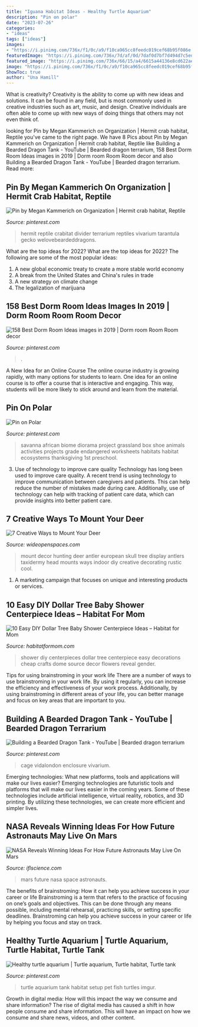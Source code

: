 ```yaml
---
title: "Iguana Habitat Ideas - Healthy Turtle Aquarium"
description: "Pin on polar"
date: "2023-07-26"
categories:
- "ideas"
tags: ["ideas"]
images:
- "https://i.pinimg.com/736x/f1/0c/a9/f10ca965cc8feedc019cef68b95f086e.jpg"
featuredImage: "https://i.pinimg.com/736x/7d/af/0d/7daf0d7bf7d494d7c5ed437b53119b01.jpg"
featured_image: "https://i.pinimg.com/736x/66/15/a4/6615a44136e8cd622aeef44b5a548144.jpg"
image: "https://i.pinimg.com/736x/f1/0c/a9/f10ca965cc8feedc019cef68b95f086e.jpg"
ShowToc: true
author: "Una Hamill"
---
```



What is creativity?
Creativity is the ability to come up with new ideas and solutions. It can be found in any field, but is most commonly used in creative industries such as art, music, and design. Creative individuals are often able to come up with new ways of doing things that others may not even think of.

	

		
looking for Pin by Megan Kammerich on Organization | Hermit crab habitat, Reptile you've came to the right page. We have 8 Pics about Pin by Megan Kammerich on Organization | Hermit crab habitat, Reptile like Building a Bearded Dragon Tank - YouTube | Bearded dragon terrarium, 158 Best Dorm Room Ideas images in 2019 | Dorm room Room Room decor and also Building a Bearded Dragon Tank - YouTube | Bearded dragon terrarium. Read more:
		
    
## Pin By Megan Kammerich On Organization | Hermit Crab Habitat, Reptile

<img loading=lazy src="https://i.pinimg.com/736x/66/15/a4/6615a44136e8cd622aeef44b5a548144.jpg" onerror="this.onerror=null;this.src='https://tse4.mm.bing.net/th?id=OIP.pmxComNCgsteKiH9hCxBeQHaFh&amp;pid=15.1';" alt="Pin by Megan Kammerich on Organization | Hermit crab habitat, Reptile">

_Source: pinterest.com_

>hermit reptile crabitat divider terrarium reptiles vivarium tarantula gecko welovebeardeddragons. 

	

What are the top ideas for 2022?
What are the top ideas for 2022? The following are some of the most popular ideas: 
1. A new global economic treaty to create a more stable world economy 
2. A break from the United States and China's rules in trade 
3. A new strategy on climate change 
4. The legalization of marijuana 

    
## 158 Best Dorm Room Ideas Images In 2019 | Dorm Room Room Room Decor

<img loading=lazy src="https://i.pinimg.com/736x/c5/e9/38/c5e938427989dbf09d23a59a8fcaee84.jpg" onerror="this.onerror=null;this.src='https://tse2.mm.bing.net/th?id=OIP.KFc_llP7o_IIye5RkMKTHwHaJ3&amp;pid=15.1';" alt="158 Best Dorm Room Ideas images in 2019 | Dorm room Room Room decor">

_Source: pinterest.com_

>. 

	

A New Idea for an Online Course
The online course industry is growing rapidly, with many options for students to learn. One idea for an online course is to offer a course that is interactive and engaging. This way, students will be more likely to stick around and learn from the material.

    
## Pin On Polar

<img loading=lazy src="https://i.pinimg.com/736x/7d/af/0d/7daf0d7bf7d494d7c5ed437b53119b01.jpg" onerror="this.onerror=null;this.src='https://tse2.mm.bing.net/th?id=OIP.H3k1NAwJVTAPeQErz2e5YAHaJ3&amp;pid=15.1';" alt="Pin on Polar">

_Source: pinterest.com_

>savanna african biome diorama project grassland box shoe animals activities projects grade endangered worksheets habitats habitat ecosystems thanksgiving 1st preschool. 

	

3) Use of technology to improve care quality
Technology has long been used to improve care quality. A recent trend is using technology to improve communication between caregivers and patients. This can help reduce the number of mistakes made during care. Additionally, use of technology can help with tracking of patient care data, which can provide insights into better patient care.

    
## 7 Creative Ways To Mount Your Deer

<img loading=lazy src="http://cdn0.wideopenspaces.com/wp-content/uploads/2017/04/Mount-1.jpg" onerror="this.onerror=null;this.src='https://tse1.mm.bing.net/th?id=OIP.CscYpWs6oyxdh7NsL85JJAHaNK&amp;pid=15.1';" alt="7 Creative Ways to Mount Your Deer">

_Source: wideopenspaces.com_

>mount decor hunting deer antler european skull tree display antlers taxidermy head mounts ways indoor diy creative decorating rustic cool. 

	

1. A marketing campaign that focuses on unique and interesting products or services.

    
## 10 Easy DIY Dollar Tree Baby Shower Centerpiece Ideas – Habitat For Mom

<img loading=lazy src="https://habitatformom.com/wp-content/uploads/2020/02/8f3a6c2c47b852398f8d176d27d20378-min.jpg" onerror="this.onerror=null;this.src='https://tse1.mm.bing.net/th?id=OIP.ojCpllMOaOUWCq_b-_O-TwAAAA&amp;pid=15.1';" alt="10 Easy DIY Dollar Tree Baby Shower Centerpiece Ideas – Habitat for Mom">

_Source: habitatformom.com_

>shower diy centerpieces dollar tree centerpiece easy decorations cheap crafts dome source decor flowers reveal gender. 

	

Tips for using brainstroming in your work life
There are a number of ways to use brainstroming in your work life. By using it regularly, you can increase the efficiency and effectiveness of your work process. Additionally, by using brainstroming in different areas of your life, you can better manage and focus on key areas that are important to you.

    
## Building A Bearded Dragon Tank - YouTube | Bearded Dragon Terrarium

<img loading=lazy src="https://i.pinimg.com/736x/f2/ce/35/f2ce3593b0e385f9735266f87522ee3f.jpg" onerror="this.onerror=null;this.src='https://tse2.mm.bing.net/th?id=OIP.XpAUQk8Lv_jxjQVRl-W4DwHaEK&amp;pid=15.1';" alt="Building a Bearded Dragon Tank - YouTube | Bearded dragon terrarium">

_Source: pinterest.com_

>cage vidalondon enclosure vivarium. 

	

Emerging technologies: What new platforms, tools and applications will make our lives easier?
Emerging technologies are futuristic tools and platforms that will make our lives easier in the coming years. Some of these technologies include artificial intelligence, virtual reality, robotics, and 3D printing. By utilizing these technologies, we can create more efficient and simpler lives.

    
## NASA Reveals Winning Ideas For How Future Astronauts May Live On Mars

<img loading=lazy src="https://cdn.iflscience.com/images/4ebeb7b4-5264-5e8f-aafa-a6feeca7e2a2/default-1532946183-cover-image.jpg" onerror="this.onerror=null;this.src='https://tse2.mm.bing.net/th?id=OIP.jGV1ycHWeLJR5teqCGeyRwHaEK&amp;pid=15.1';" alt="NASA Reveals Winning Ideas For How Future Astronauts May Live On Mars">

_Source: iflscience.com_

>mars future nasa space astronauts. 

	

The benefits of brainstroming: How it can help you achieve success in your career or life
Brainstroming is a term that refers to the practice of focusing on one’s goals and objectives. This can be done through any means possible, including mental rehearsal, practicing skills, or setting specific deadlines. Brainstroming can help you achieve success in your career or life by helping you focus and stay on track.

    
## Healthy Turtle Aquarium | Turtle Aquarium, Turtle Habitat, Turtle Tank

<img loading=lazy src="https://i.pinimg.com/736x/f1/0c/a9/f10ca965cc8feedc019cef68b95f086e.jpg" onerror="this.onerror=null;this.src='https://tse2.mm.bing.net/th?id=OIP.AitLt6G0P2fV9PKrk1AX8AHaJ3&amp;pid=15.1';" alt="Healthy turtle aquarium | Turtle aquarium, Turtle habitat, Turtle tank">

_Source: pinterest.com_

>turtle aquarium tank habitat setup pet fish turtles imgur. 

	

Growth in digital media: How will this impact the way we consume and share information?
The rise of digital media has caused a shift in how people consume and share information. This will have an impact on how we consume and share news, videos, and other content.

